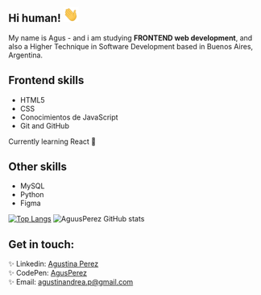 ## Hi human! <img src="https://github.com/ABSphreak/ABSphreak/blob/master/gifs/Hi.gif" width="30px" height="30px">
My name is Agus - and i am studying <strong>FRONTEND web development</strong>, and also a Higher Technique in Software Development based in Buenos Aires, Argentina.

## Frontend skills
  - HTML5
  - CSS 
  - Conocimientos de JavaScript
  - Git and GitHub

  Currently learning React 🚀

## Other skills
  - MySQL
  - Python 
  - Figma
 
 [![Top Langs](https://github-readme-stats.vercel.app/api/top-langs/?username=AguuusPerez&layout=compact&theme=buefy)](https://github.com/aguuusperez/github-readme-stats)
![AguusPerez GitHub stats](https://github-readme-stats.vercel.app/api?username=AguuusPerez&hide=contribs,prs&theme=buefy&show_icons=true) 



## Get in touch: 
   
 ✨ Linkedin: [Agustina Perez](https://www.linkedin.com/in/agustinandreaperez/) <br>
 ✨ CodePen: [AgusPerez](https://codepen.io/) <br>
 ✨ Email: [agustinandrea.p@gmail.com](mailto:agustinandrea.p@gmail.com)

<!---
AguuusPerez/AguuusPerez is a ✨ special ✨ repository because its `README.md` (this file) appears on your GitHub profile.
You can click the Preview link to take a look at your changes.
--->
